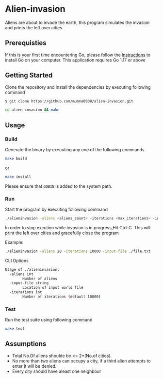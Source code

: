 # Alien-invasion
Aliens are about to invade the earth, this program simulates the invasion and prints the left over cities.

## Prerequisties
If this is your first time encountering Go, please follow the [instructions](https://golang.org/doc/install) to install Go on your computer. This application requires Go 1.17 or above

## Getting Started
Clone the repository and install the dependencies by executing following command
```bash
$ git clone https://github.com/munna0908/alien-invasion.git
```
```bash
cd alien-invasion && make
```

## Usage
### Build
Generate the binary by executing any one of the following commands
```bash
make build
```
or 
```bash
make install 
````
Please ensure that `GOBIN` is added to the system path.

### Run
Start the program by executing following command
```bash
./alieninvasion -aliens <aliens_count> -iterations <max_iterations> -input-file <file_path>
```
In order to stop excution while invasion is in progress,Hit Ctrl-C. This will print the left over cities and gracefully close the program 

Example:
```bash
./alieninvasion -aliens 20 -iterations 10000 -input-file ./file.txt
```
CLI Options
```bash
Usage of ./alieninvasion:
  -aliens int
        Number of aliens
  -input-file string
        Location of input world file
  -iterations int
        Number of iterations (default 10000)
```

### Test
Run the test suite using following command
```bash
make test
```

## Assumptions
- Total No.Of aliens shoulde be <= 2*(No.of cities). 
- No more than two aliens can occupy a city, if a third alien attempts to enter it will be denied.
- Every city should have aleast one neighbour
